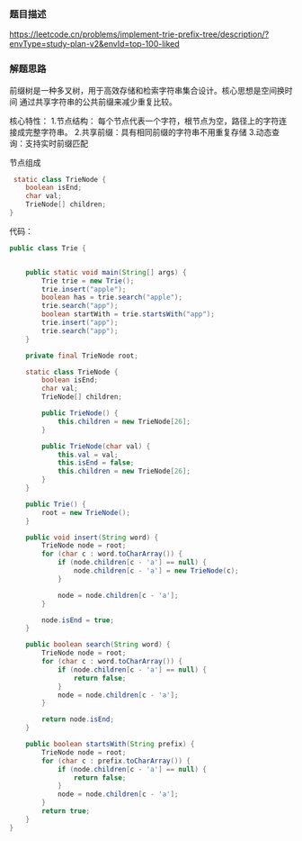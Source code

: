 ### 题目描述
https://leetcode.cn/problems/implement-trie-prefix-tree/description/?envType=study-plan-v2&envId=top-100-liked

### 解题思路
前缀树是一种多叉树，用于高效存储和检索字符串集合设计。核心思想是空间换时间
通过共享字符串的公共前缀来减少重复比较。

核心特性：
1.节点结构： 每个节点代表一个字符，根节点为空，路径上的字符连接成完整字符串。
2.共享前缀：具有相同前缀的字符串不用重复存储
3.动态查询：支持实时前缀匹配

节点组成
```java
 static class TrieNode {
    boolean isEnd;
    char val;
    TrieNode[] children;
}
```

代码：
```java
public class Trie {


    public static void main(String[] args) {
        Trie trie = new Trie();
        trie.insert("apple");
        boolean has = trie.search("apple");
        trie.search("app");
        boolean startWith = trie.startsWith("app");
        trie.insert("app");
        trie.search("app");
    }

    private final TrieNode root;

    static class TrieNode {
        boolean isEnd;
        char val;
        TrieNode[] children;

        public TrieNode() {
            this.children = new TrieNode[26];
        }

        public TrieNode(char val) {
            this.val = val;
            this.isEnd = false;
            this.children = new TrieNode[26];
        }
    }

    public Trie() {
        root = new TrieNode();
    }

    public void insert(String word) {
        TrieNode node = root;
        for (char c : word.toCharArray()) {
            if (node.children[c - 'a'] == null) {
                node.children[c - 'a'] = new TrieNode(c);
            }

            node = node.children[c - 'a'];
        }

        node.isEnd = true;
    }

    public boolean search(String word) {
        TrieNode node = root;
        for (char c : word.toCharArray()) {
            if (node.children[c - 'a'] == null) {
                return false;
            }
            node = node.children[c - 'a'];
        }

        return node.isEnd;
    }

    public boolean startsWith(String prefix) {
        TrieNode node = root;
        for (char c : prefix.toCharArray()) {
            if (node.children[c - 'a'] == null) {
                return false;
            }
            node = node.children[c - 'a'];
        }
        return true;
    }
}

```